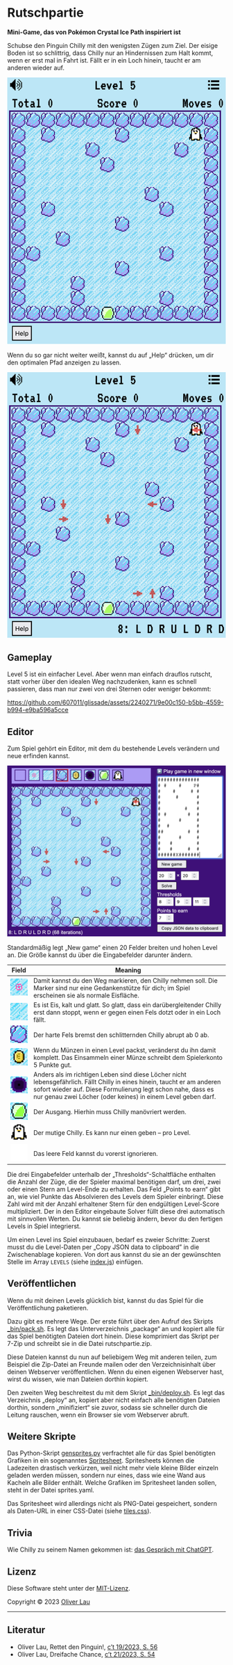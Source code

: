 # Rutschpartie

**Mini-Game, das von Pokémon Crystal Ice Path inspiriert ist**

Schubse den Pinguin Chilly mit den wenigsten Zügen zum Ziel. Der eisige Boden ist so schlittrig, dass Chilly nur an Hindernissen zum Halt kommt, wenn er erst mal in Fahrt ist. Fällt er in ein Loch hinein, taucht er am anderen wieder auf.

![Screenshot von Level 5](level5.png)

Wenn du so gar nicht weiter weißt, kannst du auf „Help“ drücken, um dir den optimalen Pfad anzeigen zu lassen.

![Screenshot von Level 5](level5help.png)


## Gameplay

Level 5 ist ein einfacher Level. Aber wenn man einfach drauflos rutscht, statt vorher über den idealen Weg nachzudenken, kann es schnell passieren, dass man nur zwei von drei Sternen oder weniger bekommt:

https://github.com/607011/glissade/assets/2240271/9e00c150-b5bb-4559-b994-e9ba596a5cce

## Editor

Zum Spiel gehört ein Editor, mit dem du bestehende Levels verändern und neue erfinden kannst.

![Editor](editor.png)

Standardmäßig legt „New game“ einen 20 Felder breiten und hohen Level an. Die Größe kannst du über die Eingabefelder darunter ändern.

| Field  | Meaning |
| - | - |
| ![](_raw/marker.png) | Damit kannst du den Weg markieren, den Chilly nehmen soll. Die Marker sind nur eine Gedankenstütze für dich; im Spiel erscheinen sie als normale Eisfläche. |
 | ![](_raw/ice.png) | Es ist Eis, kalt und glatt. So glatt, dass ein darübergleitender Chilly erst dann stoppt, wenn er gegen einen Fels dotzt oder in ein Loch fällt. |
 | ![](_raw/rock.png) | Der harte Fels bremst den schlitternden Chilly abrupt ab 0 ab. |
 | ![](_raw/coin.png) | Wenn du Münzen in einen Level packst, veränderst du ihn damit komplett. Das Einsammeln einer Münze schreibt dem Spielerkonto 5 Punkte gut. |
 | ![](_raw/hole.png) | Anders als im richtigen Leben sind diese Löcher nicht lebensgefährlich. Fällt Chilly in eines hinein, taucht er am anderen sofort wieder auf. Diese Formulierung legt schon nahe, dass es nur genau zwei Löcher (oder keines) in einem Level geben darf. |
| ![](_raw/exit.png) | Der Ausgang. Hierhin muss Chilly manövriert werden. |
| ![](_raw/penguin.png) | Der mutige Chilly. Es kann nur einen geben – pro Level. |
| ![](_raw/empty.png) | Das leere Feld kannst du vorerst ignorieren. |

Die drei Eingabefelder unterhalb der „Thresholds“-Schaltfläche enthalten die Anzahl der Züge, die der Spieler maximal benötigen darf, um drei, zwei oder einen Stern am Level-Ende zu erhalten. Das Feld „Points to earn“ gibt an, wie viel Punkte das Absolvieren des Levels dem Spieler einbringt. Diese Zahl wird mit der Anzahl erhaltener Stern für den endgültigen Level-Score multipliziert. Der in den Editor eingebaute Solver füllt diese drei automatisch mit sinnvollen Werten. Du kannst sie beliebig ändern, bevor du den fertigen Levels in Spiel integrierst.

Um einen Level ins Spiel einzubauen, bedarf es zweier Schritte: Zuerst musst du die Level-Daten per „Copy JSON data to clipboard” in die Zwischenablage kopieren. Von dort aus kannst du sie an der gewünschten Stelle im Array `LEVELS` (siehe [index.js](src/index.js)) einfügen.

## Veröffentlichen

Wenn du mit deinen Levels glücklich bist, kannst du das Spiel für die Veröffentlichung paketieren.

Dazu gibt es mehrere Wege. Der erste führt über den Aufruf des Skripts [_bin/pack.sh](_bin/pack.sh). Es legt das Unterverzeichnis „package“ an und kopiert alle für das Spiel benötigten Dateien dort hinein. Diese komprimiert das Skript per 7-Zip und schreibt sie in die Datei rutschpartie.zip.

Diese Dateien kannst du nun auf beliebigem Weg mit anderen teilen, zum Beispiel die Zip-Datei an Freunde mailen oder den Verzeichnisinhalt über deinen Webserver veröffentlichen. Wenn du einen eigenen Webserver hast, wirst du wissen, wie man Dateien dorthin kopiert.

Den zweiten Weg beschreitest du mit dem Skript [_bin/deploy.sh](_bin/deploy.sh). Es legt das Verzeichnis „deploy“ an, kopiert aber nicht einfach alle benötigten Dateien dorthin, sondern „minifiziert“ sie zuvor, sodass sie schneller durch die Leitung rauschen, wenn ein Browser sie vom Webserver abruft. 

## Weitere Skripte

Das Python-Skript [gensprites.py](gensprites.py) verfrachtet alle für das Spiel benötigten Grafiken in ein sogenanntes [Spritesheet](https://en.wikipedia.org/wiki/Texture_atlas). Spritesheets können die Ladezeiten drastisch verkürzen, weil nicht mehr viele kleine Bilder einzeln geladen werden müssen, sondern nur eines, dass wie eine Wand aus Kacheln alle Bilder enthält. Welche Grafiken im Spritesheet landen sollen, steht in der Datei sprites.yaml.

Das Spritesheet wird allerdings nicht als PNG-Datei gespeichert, sondern als Daten-URL in einer CSS-Datei (siehe [tiles.css](src/tiles.css)).

## Trivia

Wie Chilly zu seinem Namen gekommen ist: [das Gespräch mit ChatGPT](https://chat.openai.com/share/bac5dec0-1a97-4430-8714-938811e16821).


## Lizenz

Diese Software steht unter der [MIT-Lizenz](LICENSE).

Copyright ©️ 2023 [Oliver Lau](mailto:oliver.lau∀gmail.com)


-----

## Literatur

 - Oliver Lau, Rettet den Pinguin!, [c’t 19/2023, S. 56](https://www.heise.de/select/ct/2023/19/2318608564017863443)
 - Oliver Lau, Dreifache Chance, [c’t 21/2023, S. 54](https://www.heise.de/select/ct/2023/21/2319407263017212334)

